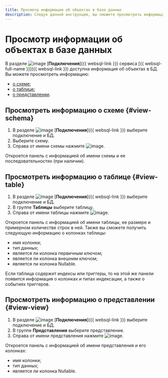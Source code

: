 ```yaml
---
title: Просмотр информации об объектах в базе данных
description: Следуя данной инструкции, вы сможете просмотреть информацию об объектах в базе данных.
---
```


# Просмотр информации об объектах в базе данных

В разделе ![image](../../_assets/console-icons/folder-tree.svg) [**Подключения**]({{ websql-link }}) сервиса [{{ websql-full-name }}]({{ websql-link }}) доступна информация об объектах в БД. Вы можете просмотреть информацию:

* [о схеме](#view-schema);
* [о таблице](#view-table);
* [о представлении](#view-view).

## Просмотреть информацию о схеме {#view-schema}

1. В разделе ![image](../../_assets/console-icons/folder-tree.svg) [**Подключения**]({{ websql-link }}) выберите подключение и БД.
1. Выберите схему.
1. Справа от имени схемы нажмите ![image](../../_assets/console-icons/sliders-vertical.svg).

Откроется панель с информацией об имени схемы и ее последовательностях (при наличии).

## Просмотреть информацию о таблице {#view-table}

1. В разделе ![image](../../_assets/console-icons/folder-tree.svg) [**Подключения**]({{ websql-link }}) выберите подключение и БД.
1. В группе **Таблицы** выберите таблицу.
1. Справа от имени таблицы нажмите ![image](../../_assets/console-icons/sliders-vertical.svg).

Откроется панель с информацией об имени таблицы, ее размере и примерном количестве строк в ней. Также вы сможете получить следующую информацию о колонках таблицы:

* имя колонки;
* тип данных;
* является ли колонка первичным ключом;
* является ли колонка внешним ключом;
* является ли колонка Nullable.

Если таблица содержит индексы или триггеры, то на этой же панели появится информация о колонках и типах индексации, а также о событиях триггеров.

## Просмотреть информацию о представлении {#view-view}

1. В разделе ![image](../../_assets/console-icons/folder-tree.svg) [**Подключения**]({{ websql-link }}) выберите подключение и БД.
1. В группе **Представления** выберите представление.
1. Справа от имени представления нажмите ![image](../../_assets/console-icons/sliders-vertical.svg).

Откроется панель с информацией об имени представления и его колонках:

* имя колонки;
* тип данных;
* является ли колонка Nullable.
